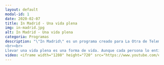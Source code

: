 ```yaml
---
layout: default
modal-id: 1
date: 2020-02-07
title: In Madrid - Una vida plena
img: in-madrid.jpg
alt: In Madrid - Una vida plena
categoria: Programas
description: "\"In Madrid\" es un programa creado para La Otra de Telemadrid sobre temas que ocupan y preocupan a la sociedad.
<br><br>
Llevar una vida plena es una forma de vida. Aunque cada persona lo entiende de forma diferente, los hábitos saludables son esenciales para alcanzarla.  En este programa entendemos mejor la importancia de hacer deporte y de una correcta nutrición, cómo los complementos naturales pueden ayudar cuando hay deficiencias, y la conveniencia de pedir ayuda profesional para aquellas personas que desean formar una familia."
video: <iframe width="1280" height="720" src="https://www.youtube.com/embed/BEbo5E4kXwo" title="YouTube video player" frameborder="0" allow="accelerometer; autoplay; clipboard-write; encrypted-media; gyroscope; picture-in-picture" allowfullscreen></iframe>
---
```

